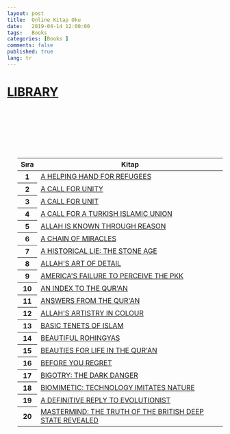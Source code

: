 ```yaml
---
layout: post
title:  Online Kitap Oku
date:   2019-04-14 12:00:00
tags:   Books
categories: [Books ]
comments: false
published: true
lang: tr
---
```



<div class="collapse navbar-collapse" id="navbarSupportedContent">
            <a href="/index.html" ><h1><i class="fas fa-external-link-square-alt"></i> LIBRARY</h1></a>
             </div>
  </nav>
  <!-- End Of Navbar -->
  
  </br>  </br>  </br> </br>  </br>  </br>
	<div class="seriesNote">
	<ul><table class="table table-hover">
  <thead>
    <tr>
      <th scope="col">Sıra</th>
      <th scope="col">Kitap</th>
    </tr>
  </thead>
  <tbody> 
    <tr>
      <th scope="row">1</th>
      <td><a href="/HELPING-HAND-FOR-REFUGEES.html" target="_blank">A HELPING HAND FOR REFUGEES</a></td>
    </tr> 
    <tr>
      <th scope="row">2</th>
      <td><a href="/A-CALL-FOR-UNITY.html" target="_blank">A CALL FOR UNITY</a></td>
    </tr> 	
    <tr>
      <th scope="row">3</th>
      <td><a href="/A-CALL-FOR-A-UNITY.html" target="_blank">A CALL FOR UNIT</a></td>
    </tr> 
    <tr>
      <th scope="row">4</th>
      <td><a href="/A-CALL-FOR-A-TURKISH-ISLAMIC-UNION.html" target="_blank">A CALL FOR A TURKISH ISLAMIC UNION</a></td>
    </tr> 
    <tr>
      <th scope="row">5</th>
      <td><a href="/ALLAH-IS-KNOWN-THROUGH-REASON.html" target="_blank">ALLAH IS KNOWN THROUGH REASON</a></td>
    </tr>
    <tr>
      <th scope="row">6</th>
      <td><a href="/A-CHAIN-OF-MIRACLES.html" target="_blank">A CHAIN OF MIRACLES</a></td>
    </tr>
    <tr>
      <th scope="row">7</th>
      <td><a href="/A-HISTORICAL-LIE-THE-STONE-AGE.html" target="_blank">A HISTORICAL LIE: THE STONE AGE</a></td>
    </tr>
    <tr>
      <th scope="row">8</th>
      <td><a href="/ALLAHS-ART-OF-DETAIL.html" target="_blank">ALLAH'S ART OF DETAIL</a></td>
    </tr>
    <tr>
      <th scope="row">9</th>
      <td><a href="/AMERICAS-FAILURE-TO-PERCEIVE-THE-PKK.html" target="_blank">AMERICA'S FAILURE TO PERCEIVE THE PKK</a></td>
    </tr>
    <tr>
      <th scope="row">10</th>
      <td><a href="/AN-INDEX-TO-THE-QURAN.html" target="_blank">AN INDEX TO THE QUR'AN</a></td>
    </tr>
    <tr>
      <th scope="row">11</th>
      <td><a href="/ANSWERS-FROM-THE-QURAN.html" target="_blank">ANSWERS FROM THE QUR'AN</a></td>
    </tr>
    <tr>
      <th scope="row">12</th>
      <td><a href="/ALLAHS-ARTISTRY-IN-COLOUR.html" target="_blank">ALLAH'S ARTISTRY IN COLOUR</a></td>
    </tr>
    <tr>
      <th scope="row">13</th>
      <td><a href="/BASIC-TENETS-OF-ISLAM.html" target="_blank">BASIC TENETS OF ISLAM</a></td>
    </tr>
    <tr>
      <th scope="row">14</th>
      <td><a href="/BEAUTIFUL-ROHINGYAS.html" target="_blank">BEAUTIFUL ROHINGYAS</a></td>
    </tr>
    <tr>
      <th scope="row">15</th>
      <td><a href="/BEAUTIES-FOR-LIFE-IN-THE-QURAN.html" target="_blank">BEAUTIES FOR LIFE IN THE QUR'AN</a></td>
    </tr>
    <tr>
      <th scope="row">16</th>
      <td><a href="/BEFORE-YOU-REGRET.html" target="_blank">BEFORE YOU REGRET</a></td>
    </tr>
    <tr>
      <th scope="row">17</th>
      <td><a href="/BIGOTRY-THE-DARK-DANGER.html" target="_blank">BIGOTRY: THE DARK DANGER</a></td>
    </tr>
    <tr>
      <th scope="row">18</th>
      <td><a href="/BIOMIMETIC-TECHNOLOGY-IMITATES-NATURE.html" target="_blank">BIOMIMETIC: TECHNOLOGY IMITATES NATURE</a></td>
    </tr>
    <tr>
      <th scope="row">19</th>
      <td><a href="/A-DEFINITIVE-REPLY-TO-EVOLUTIONIST-PROPAGANDA.html" target="_blank">A DEFINITIVE REPLY TO EVOLUTIONIST</a></td>
    </tr>
    <tr>
      <th scope="row">20</th>
      <td><a href="/MASTERMIND-THE-TRUTH-OF-THE-BRITISH-DEEP-STATE-REVEALED.html" target="_blank">MASTERMIND: THE TRUTH OF THE BRITISH DEEP STATE REVEALED</a></td>
    </tr>
  </tbody>
</table> 
</ul>
</div>

